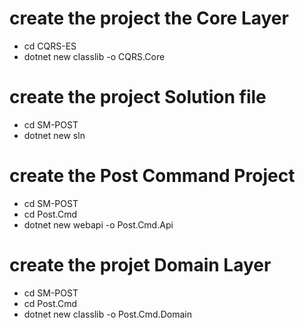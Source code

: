 # create the project the Core Layer
- cd CQRS-ES
- dotnet new classlib -o CQRS.Core

# create the project Solution file
- cd SM-POST
- dotnet new sln

# create the Post Command Project
- cd SM-POST
- cd Post.Cmd
- dotnet new webapi -o Post.Cmd.Api

# create the projet Domain Layer
- cd SM-POST
- cd Post.Cmd
- dotnet new classlib -o Post.Cmd.Domain

